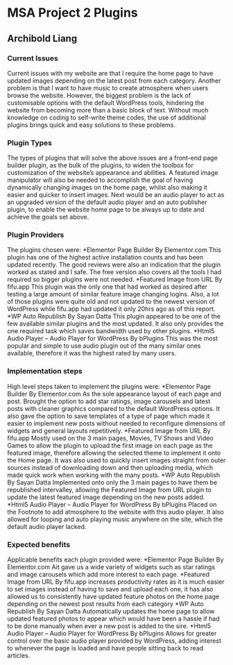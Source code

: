 # MSA Project 2 Plugins
## Archibold Liang
### Current Issues
Current issues with my website are that I require the home page to have updated images depending on the latest post from each category. Another problem is that I want to have music to create atmosphere when users browse the website. However, the biggest problem is the lack of customisable options with the default WordPress tools, hindering the website from becoming more than a basic block of text. Without much knowledge on coding to self-write theme codes, the use of additional plugins brings quick and easy solutions to these problems.

### Plugin Types
The types of plugins that will solve the above issues are a front-end page builder plugin, as the bulk of the plugins, to widen the toolbox for customization of the website’s appearance and abilities. A featured image manipulator will also be needed to accomplish the goal of having dynamically changing images on the home page, whilst also making it easier and quicker to insert images. Next would be an audio player to act as an upgraded version of the default audio player and an auto publisher plugin, to enable the website home page to be always up to date and achieve the goals set above.

### Plugin Providers
The plugins chosen were: 
*Elementor Page Builder By Elementor.com 
This plugin has one of the highest active installation counts and has been updated recently. The good reviews were also an indication that the plugin worked as stated and I safe. The free version also covers all the tools I had required so bigger plugins were not needed. 
*Featured Image from URL By fifu.app
This plugin was the only one that had worked as desired after testing a large amount of similar feature image changing logins. Also, a lot of those plugins were quite old and not updated to the newest version of WordPress while fifu.app had updated it only 20hrs ago as of this report.
*WP Auto Republish By Sayan Datta
This plugin appeared to be one of the few available similar plugins and the most updated. It also only provides the one required task which saves bandwidth used by other plugins.
*Html5 Audio Player – Audio Player for WordPress By bPlugins
This was the most popular and simple to use audio plugin out of the many similar ones available, therefore it was the highest rated by many users. 

### Implementation steps
High level steps taken to implement the plugins were: 
*Elementor Page Builder By Elementor.com 
As the sole appearance layout of each page and post. Brought the option to add star ratings, image carousels and latest posts with cleaner graphics compared to the default WordPress options. It also gave the option to save templates of a type of page which made it easier to implement new posts without needed to reconfigure dimensions of widgets and general layouts repetitively. 
*Featured Image from URL By fifu.app
Mostly used on the 3 main pages, Movies, TV Shows and Video Games to allow the plugin to upload the first image on each page as the featured image, therefore allowing the selected theme to implement it onto the Home page. It was also used to quickly insert images straight from outer sources instead of downloading down and then uploading media, which made quick work when working with the many posts.
*WP Auto Republish By Sayan Datta
Implemented onto only the 3 main pages to have them be republished intervalley, allowing the Featured Image from URL plugin to update the latest featured image depending on the new posts added.
*Html5 Audio Player – Audio Player for WordPress By bPlugins
Placed on the Footnote to add atmosphere to the website with this audio player. It also allowed for looping and auto playing music anywhere on the site, which the default audio player lacked.  

### Expected benefits
Applicable benefits each plugin provided were:
*Elementor Page Builder By Elementor.com 
Ait gave us a wide variety of widgets such as star ratings and image carousels which add more interest to each page. 
*Featured Image from URL By fifu.app
increases productivity rates as it is much easier to set images instead of having to save and upload each one, it has also allowed us to consistently have updated feature photos on the home page depending on the newest post results from each category
*WP Auto Republish By Sayan Datta
Automatically updates the home page to allow updated featured photos to appear which would have been a hassle if had to be done manually when ever a new post is added to the sire.
*Html5 Audio Player – Audio Player for WordPress By bPlugins
Allows for greater control over the basic audio player provided by WordPress, adding interest to whenever the page is loaded and have people sitting back to read articles.

